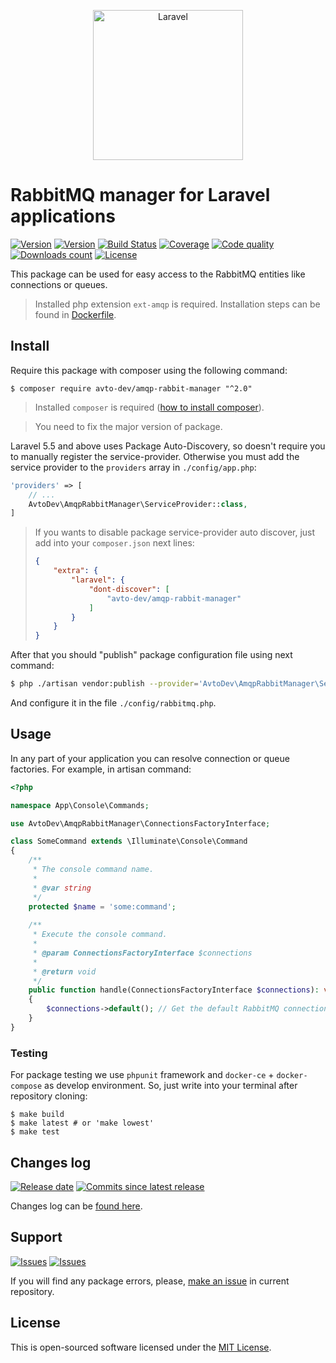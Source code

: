 <p align="center">
  <img src="https://laravel.com/assets/img/components/logo-laravel.svg" alt="Laravel" width="240" />
</p>

# RabbitMQ manager for Laravel applications

[![Version][badge_packagist_version]][link_packagist]
[![Version][badge_php_version]][link_packagist]
[![Build Status][badge_build_status]][link_build_status]
[![Coverage][badge_coverage]][link_coverage]
[![Code quality][badge_code_quality]][link_code_quality]
[![Downloads count][badge_downloads_count]][link_packagist]
[![License][badge_license]][link_license]

This package can be used for easy access to the RabbitMQ entities like connections or queues.

> Installed php extension `ext-amqp` is required. Installation steps can be found in [Dockerfile](./docker/app/Dockerfile).

## Install

Require this package with composer using the following command:

```shell
$ composer require avto-dev/amqp-rabbit-manager "^2.0"
```

> Installed `composer` is required ([how to install composer][getcomposer]).

> You need to fix the major version of package.

Laravel 5.5 and above uses Package Auto-Discovery, so doesn't require you to manually register the service-provider. Otherwise you must add the service provider to the `providers` array in `./config/app.php`:

```php
'providers' => [
    // ...
    AvtoDev\AmqpRabbitManager\ServiceProvider::class,
]
```

> If you wants to disable package service-provider auto discover, just add into your `composer.json` next lines:
>
> ```json
> {
>     "extra": {
>         "laravel": {
>             "dont-discover": [
>                 "avto-dev/amqp-rabbit-manager"
>             ]
>         }
>     }
> }
> ```

After that you should "publish" package configuration file using next command:

```bash
$ php ./artisan vendor:publish --provider='AvtoDev\AmqpRabbitManager\ServiceProvider'
```

And configure it in the file `./config/rabbitmq.php`.

## Usage

In any part of your application you can resolve connection or queue factories. For example, in artisan command:

```php
<?php

namespace App\Console\Commands;

use AvtoDev\AmqpRabbitManager\ConnectionsFactoryInterface;

class SomeCommand extends \Illuminate\Console\Command
{
    /**
     * The console command name.
     *
     * @var string
     */
    protected $name = 'some:command';
    
    /**
     * Execute the console command.
     *
     * @param ConnectionsFactoryInterface $connections
     *
     * @return void
     */
    public function handle(ConnectionsFactoryInterface $connections): void
    {
        $connections->default(); // Get the default RabbitMQ connection instance
    }
}
```

### Testing

For package testing we use `phpunit` framework and `docker-ce` + `docker-compose` as develop environment. So, just write into your terminal after repository cloning:

```shell
$ make build
$ make latest # or 'make lowest'
$ make test
```

## Changes log

[![Release date][badge_release_date]][link_releases]
[![Commits since latest release][badge_commits_since_release]][link_commits]

Changes log can be [found here][link_changes_log].

## Support

[![Issues][badge_issues]][link_issues]
[![Issues][badge_pulls]][link_pulls]

If you will find any package errors, please, [make an issue][link_create_issue] in current repository.

## License

This is open-sourced software licensed under the [MIT License][link_license].

[badge_packagist_version]:https://img.shields.io/packagist/v/avto-dev/amqp-rabbit-manager.svg?maxAge=180
[badge_php_version]:https://img.shields.io/packagist/php-v/avto-dev/amqp-rabbit-manager.svg?longCache=true
[badge_build_status]:https://travis-ci.org/avto-dev/amqp-rabbit-manager.svg?branch=master
[badge_code_quality]:https://img.shields.io/scrutinizer/g/avto-dev/amqp-rabbit-manager.svg?maxAge=180
[badge_coverage]:https://img.shields.io/codecov/c/github/avto-dev/amqp-rabbit-manager/master.svg?maxAge=60
[badge_downloads_count]:https://img.shields.io/packagist/dt/avto-dev/amqp-rabbit-manager.svg?maxAge=180
[badge_license]:https://img.shields.io/packagist/l/avto-dev/amqp-rabbit-manager.svg?longCache=true
[badge_release_date]:https://img.shields.io/github/release-date/avto-dev/amqp-rabbit-manager.svg?style=flat-square&maxAge=180
[badge_commits_since_release]:https://img.shields.io/github/commits-since/avto-dev/amqp-rabbit-manager/latest.svg?style=flat-square&maxAge=180
[badge_issues]:https://img.shields.io/github/issues/avto-dev/amqp-rabbit-manager.svg?style=flat-square&maxAge=180
[badge_pulls]:https://img.shields.io/github/issues-pr/avto-dev/amqp-rabbit-manager.svg?style=flat-square&maxAge=180
[link_releases]:https://github.com/avto-dev/amqp-rabbit-manager/releases
[link_packagist]:https://packagist.org/packages/avto-dev/amqp-rabbit-manager
[link_build_status]:https://travis-ci.org/avto-dev/amqp-rabbit-manager
[link_coverage]:https://codecov.io/gh/avto-dev/amqp-rabbit-manager/
[link_changes_log]:https://github.com/avto-dev/amqp-rabbit-manager/blob/master/CHANGELOG.md
[link_code_quality]:https://scrutinizer-ci.com/g/avto-dev/amqp-rabbit-manager/
[link_issues]:https://github.com/avto-dev/amqp-rabbit-manager/issues
[link_create_issue]:https://github.com/avto-dev/amqp-rabbit-manager/issues/new/choose
[link_commits]:https://github.com/avto-dev/amqp-rabbit-manager/commits
[link_pulls]:https://github.com/avto-dev/amqp-rabbit-manager/pulls
[link_license]:https://github.com/avto-dev/amqp-rabbit-manager/blob/master/LICENSE
[getcomposer]:https://getcomposer.org/download/
